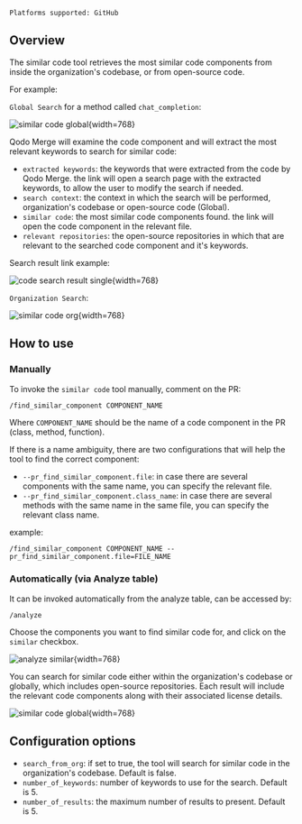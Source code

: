 `Platforms supported: GitHub`

## Overview

The similar code tool retrieves the most similar code components from inside the organization's codebase, or from open-source code.

For example:

`Global Search` for a method called `chat_completion`:

![similar code global](https://codium.ai/images/pr_agent/similar_code_global2.png){width=768}

Qodo Merge will examine the code component and will extract the most relevant keywords to search for similar code:

- `extracted keywords`: the keywords that were extracted from the code by Qodo Merge. the link will open a search page with the extracted keywords, to allow the user to modify the search if needed.
- `search context`: the context in which the search will be performed, organization's codebase or open-source code (Global).
- `similar code`: the most similar code components found. the link will open the code component in the relevant file.
- `relevant repositories`: the open-source repositories in which that are relevant to the searched code component and it's keywords.

Search result link example:

![code search result single](https://codium.ai/images/pr_agent/code_search_result_single.png){width=768}

`Organization Search`:

![similar code org](https://codium.ai/images/pr_agent/similar_code_org.png){width=768}

## How to use

### Manually

To invoke the `similar code` tool manually, comment on the PR:

```
/find_similar_component COMPONENT_NAME
```

Where `COMPONENT_NAME` should be the name of a code component in the PR (class, method, function).

If there is a name ambiguity, there are two configurations that will help the tool to find the correct component:

- `--pr_find_similar_component.file`: in case there are several components with the same name, you can specify the relevant file.
- `--pr_find_similar_component.class_name`: in case there are several methods with the same name in the same file, you can specify the relevant class name.

example:

```
/find_similar_component COMPONENT_NAME --pr_find_similar_component.file=FILE_NAME
```

### Automatically (via Analyze table)

It can be invoked automatically from the analyze table, can be accessed by:

```
/analyze
```

Choose the components you want to find similar code for, and click on the `similar` checkbox.

![analyze similar](https://codium.ai/images/pr_agent/analyze_similar.png){width=768}

You can search for similar code either within the organization's codebase or globally, which includes open-source repositories. Each result will include the relevant code components along with their associated license details.

![similar code global](https://codium.ai/images/pr_agent/similar_code_global.png){width=768}

## Configuration options

- `search_from_org`: if set to true, the tool will search for similar code in the organization's codebase. Default is false.
- `number_of_keywords`: number of keywords to use for the search. Default is 5.
- `number_of_results`: the maximum number of results to present. Default is 5.

